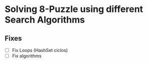 # Solving 8-Puzzle using different Search Algorithms

## Fixes

- [ ] Fix Loops (HashSet ciclos)
- [ ] Fix algorithms
